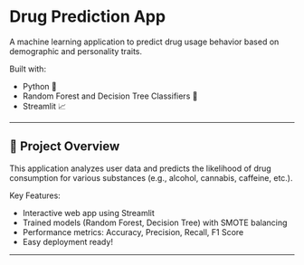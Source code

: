 # Drug Prediction App

A machine learning application to predict drug usage behavior based on demographic and personality traits.

Built with:
- Python 🐍
- Random Forest and Decision Tree Classifiers 🌳
- Streamlit 📈

---

## 🚀 Project Overview

This application analyzes user data and predicts the likelihood of drug consumption for various substances (e.g., alcohol, cannabis, caffeine, etc.).

Key Features:
- Interactive web app using Streamlit
- Trained models (Random Forest, Decision Tree) with SMOTE balancing
- Performance metrics: Accuracy, Precision, Recall, F1 Score
- Easy deployment ready!

---

